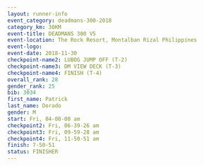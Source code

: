 ```yaml
---
layout: runner-info 
event_category: deadmans-300-2018 
category_km: 30KM 
event-title: DEADMANS 300 V5 
event-location: The Rock Resort, Montalban Rizal Philippines 
event-logo: 
event-date: 2018-11-30 
checkpoint-name2: LUBOG JUMP OFF (T-2) 
checkpoint-name3: DM VIEW DECK (T-3) 
checkpoint-name4: FINISH (T-4) 
overall_rank: 28
gender_rank: 25
bib: 3034
first_name: Patrick
last_name: Dorado
gender: M
start: Fri, 04-00-00 am
checkpoint2: Fri, 06-39-26 am
checkpoint3: Fri, 09-59-28 am
checkpoint4: Fri, 11-50-51 am
finish: 7-50-51
status: FINISHER
---
```

